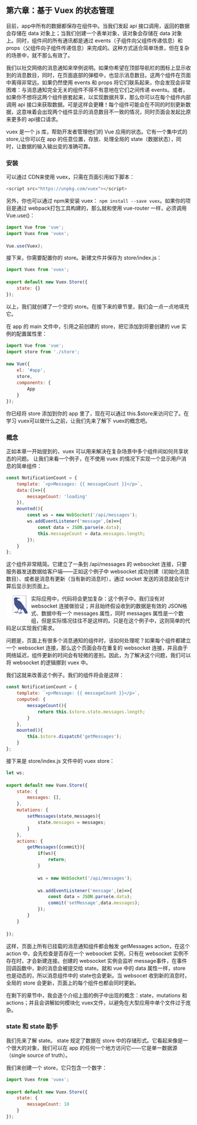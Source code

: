 ## 第六章：基于 Vuex 的状态管理
目前，app中所有的数据都保存在组件中。当我们发起 api 接口调用，返回的数据会存储在 data 对象上；当我们创建一个表单对象，该对象会存储在 data 对象上。同时，组件间的所有通讯都是通过 events（子组件向父组件传递信息）和 props（父组件向子组件传递信息）来完成的。这种方式适合简单场景，但在复杂的场景中，就不那么有效了。

我们以社交网络的消息通知来举例说明。如果你希望在顶部导航栏的图标上显示收到的消息数目，同时，在页面底部的弹框中，也显示消息数目。这两个组件在页面中离得非常远。如果仍然使用 events 和 props 将它们联系起来，你会发现会非常困难：与消息通知完全无关的组件不得不有意地在它们之间传递 events。或者，如果你不想将这两个组件嵌套起来，以实现数据共享，那么你可以在每个组件内部调用 api 接口来获取数据。可是这样会更糟！每个组件可能会在不同的时刻更新数据，这意味着会出现两个组件显示的消息数目不一致的情况，同时页面会发起比原来更多的 api接口请求。

vuex 是一个 js 库，帮助开发者管理他们的 Vue 应用的状态。它有一个集中式的 store,让你可以在 app 的任意位置，存放、处理全局的 state（数据状态），同时，让数据的输入输出变的准确可靠。

### 安装
可以通过 CDN来使用 vuex，只需在页面引用如下脚本：

```javascript
<script src="https://unpkg.com/vuex"></script>
```

另外，你也可以通过 npm来安装 vuex： `npm install --save vuex`。如果你的项目是通过 webpack打包工具构建的，那么就和使用 vue-router 一样，必须调用 Vue.use()：

```javascript
import Vue from 'vue';
import Vuex from 'vuex';

Vue.use(Vuex);

```
接下来，你需要配置你的 store。新建文件并保存为 store/index.js：

```javascript
import Vuex from 'vuex';

export default new Vuex.Store({
	state: {}
});
```

以上，我们就创建了一个空的 store。在接下来的章节里，我们会一点一点地填充它。

在 app 的 main 文件中，引用之前创建的 store，把它添加到将要创建的 vue 实例的配置属性里：

```javascript
import Vue from 'vue';
import store from './store';

new Vue({
	el: '#app',
	store,
	components: {
		App
	}
});
```

你已经将 store 添加到你的 app 里了，现在可以通过 this.$store来访问它了。在学习 vuex可以做什么之前，让我们先来了解下 vuex的概念吧。

### 概念
正如本章一开始提到的，vuex 可以用来解决在复杂场景中多个组件间如何共享状态的问题。
让我们来看一个例子，在不使用 vuex 的情况下实现一个显示用户消息的简单组件：

```javascript
const NotificationCount = {
	template: `<p>Messages: {{ messageCount }}</p>`,
	data:()=>({
		messageCount: 'loading'
	}),
	mounted(){
		const ws = new WebSocket('/api/messages');
		ws.addEventListener('message',(e)=>{
			const data = JSON.parse(e.data);
			this.messageCount = data.messages.length;
		});
	}
};

```

这个组件非常精简。它建立了一条到 /api/messages 的 websocket 连接，只要服务器发送数据给客户端——正如这个例子中 websocket 成功创建（初始化消息数目）、或者是消息有更新（当有新的消息时），通过 socket 发送的消息就会在计算后显示到页面上。



<img src="./images-[张泉壹]/c_6_1.jpg" style="height: 65px;float: left;">

实际应用中，代码将会更加复杂：这个例子中，我们没有对 websocket 连接做验证；并且始终假设收到的数据是有效的 JSON格式、数据中有一个 messages 属性，同时 messages 属性是一个数组，但是实际情况往往不是这样的。只是在这个例子中，这则简单的代码足以实现我们需求。

问题是，页面上有很多个消息通知的组件时，该如何处理呢？如果每个组件都建立一个 websocket 连接，那么这个页面会存在重复的 websocket 连接，并且由于网络延迟，组件更新的时间会有轻微的差别。因此，为了解决这个问题，我们可以将 websocket 的逻辑挪到 vuex 中。

我们这就来改善这个例子。我们的组件将会是这样：

```javascript
const NotificationCount = {
	template: `<p>Message: {{ messageCount }}</p>`,
	computed: {
		messageCount(){
			return this.$store.state.messages.length;
		}
	},
	mounted(){
		this.$store.dispatch('getMessages');
	}
};
```

接下来是 store/index.js 文件中的 vuex store：

```javascript
let ws;

export default new Vuex.Store({
	state: {
		messages: [],
	},
	mutations: {
		setMessages(state,messages){
			state.messages = messages;
		}
	},
	actions: {
		getMessages({commit}){
			if(ws){
				return;
			}
			
			ws = new WebSocket('/api/messages');
			
			ws.addEventListener('message',(e)=>{
				const data = JSON.parse(e.data);
				commit('setMessage',data.messages);
			});
		}
	}
	
});

```

这样，页面上所有已挂载的消息通知组件都会触发 getMessages action，在这个 action 中，会先检查是否存在一个 websocket 实例，只有在 websocket 实例不存在时，才会新建连接。创建的 websocket 实例会监听 message事件，在事件回调函数中，新的消息会被提交给 state。就和 vue 中的 data 属性一样，store 也是动态的，所以消息组件中的 state也会更新。当 websocet 收到新的消息时，全局的 store 会更新，页面上的每个组件也都会同时更新。

在剩下的章节中，我会逐个介绍上面的例子中出现的概念：state，mutations 和 actions；并且会讲解如何模块化 vuex文件，以避免在大型应用中单个文件过于庞杂。

### state 和 state 助手
我们先来了解 state。 state 规定了数据在 store 中的存储形式。它看起来像是一个很大的对象，我们可以在 app 的任何一个地方访问它——它是单一数据源（single source of truth）。

我们来创建一个 store，它只包含一个数字：

```javascript
import Vuex from 'vuex';

export default new Vuex.Store({
	state: {
		messageCount: 10
	}
});

```

